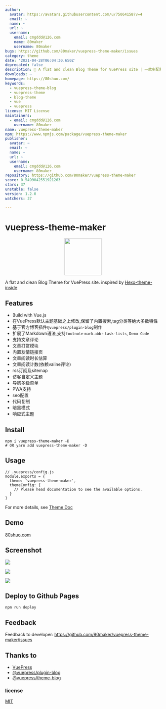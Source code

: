 ```yaml
---
author:
  avatar: https://avatars.githubusercontent.com/u/75064158?v=4
  email: ~
  name: ~
  url: ~
  username:
    email: cmgddd@126.com
    name: 80maker
    username: 80maker
bugs: https://github.com/80maker/vuepress-theme-maker/issues
category: theme
date: '2021-04-28T06:04:30.650Z'
deprecated: false
description: 🐉 A flat and clean Blog Theme for VuePress site | 一款多配置、简约风的VuePress主题.
downloads: ~
homepage: https://80shuo.com/
keywords:
  - vuepress-theme-blog
  - vuepress-theme
  - blog-theme
  - vue
  - vuepress
license: MIT License
maintainers:
  - email: cmgddd@126.com
    username: 80maker
name: vuepress-theme-maker
npm: https://www.npmjs.com/package/vuepress-theme-maker
publisher:
  avatar: ~
  email: ~
  name: ~
  url: ~
  username:
    email: cmgddd@126.com
    username: 80maker
repository: https://github.com/80maker/vuepress-theme-maker
score: 0.5499042551921263
stars: 37
unstable: false
version: 1.2.0
watchers: 37

---
```


# vuepress-theme-maker

<p align="center">
  <a href='https://80shuo.com/'><img src='https://80shuo.com/images/maker-logo.svg' height='120px'></a>
</p>

A flat and clean Blog Theme for VuePress site. inspired by [Hexo-theme-inside](https://github.com/ikeq/hexo-theme-inside)

## Features

- Build with Vue.js
- 在VuePress默认主题基础之上修改,保留了内置搜索,tag分类等绝大多数特性
- 基于官方博客插件`@vuepress/plugin-blog`制作
- 扩展了Markdown语法,支持`footnote` `mark` `abbr` `task-lists`, `Demo Code`
- 支持文章评论
- 文章打赏模块
- 内置友情链接页
- 文章阅读时长估算
- 文章阅读计数(依赖valine评论)
- rss订阅及sitemap
- 访客自定义主题
- 导航多级菜单
- PWA支持
- seo配置
- 代码复制
- 暗黑模式
- 响应式主题

## Install

```
npm i vuepress-theme-maker -D
# OR yarn add vuepress-theme-maker -D
```

## Usage

```
// .vuepress/config.js
module.exports = {
  theme: 'vuepress-theme-maker',
  themeConfig: {
    // Please head documentation to see the available options.
  }
}
```

For more details, see [Theme Doc](https://80shuo.com/post/2020/12/23/maker.html)

## Demo

[80shuo.com](https://github.com/80maker/80shuo)

## Screenshot

![](https://80shuo.com/images/screenshot-1.jpg)

![](https://80shuo.com/images/screenshot-2.jpg)

![](https://80shuo.com/images/screenshot-3.jpg)

## Deploy to Github Pages

```
npm run deploy
```

## Feedback

Feedback to developer: https://github.com/80maker/vuepress-theme-maker/issues
## Thanks to

- [VuePress](https://vuepress.vuejs.org/)
- [@vuepress/plugin-blog](https://github.com/vuepress/vuepress-plugin-blog)
- [@vuepress/theme-blog](https://github.com/vuepress/vuepress-theme-blog)

### license
[MIT](https://github.com/80maker/vuepress-theme-maker/blob/master/LICENSE)
